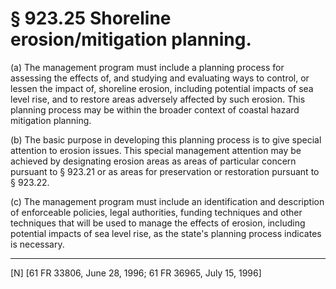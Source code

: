 # § 923.25   Shoreline erosion/mitigation planning.

(a) The management program must include a planning process for assessing the effects of, and studying and evaluating ways to control, or lessen the impact of, shoreline erosion, including potential impacts of sea level rise, and to restore areas adversely affected by such erosion. This planning process may be within the broader context of coastal hazard mitigation planning.


(b) The basic purpose in developing this planning process is to give special attention to erosion issues. This special management attention may be achieved by designating erosion areas as areas of particular concern pursuant to § 923.21 or as areas for preservation or restoration pursuant to § 923.22.


(c) The management program must include an identification and description of enforceable policies, legal authorities, funding techniques and other techniques that will be used to manage the effects of erosion, including potential impacts of sea level rise, as the state's planning process indicates is necessary.



---

[N] [61 FR 33806, June 28, 1996; 61 FR 36965, July 15, 1996]




